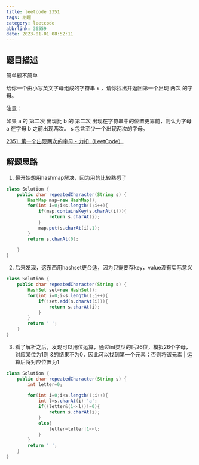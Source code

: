 ```yaml
---
title: leetcode 2351
tags: 刷题
category: leetcode
abbrlink: 36559
date: 2023-01-01 08:52:11
---
```


## 题目描述

简单题不简单

给你一个由小写英文字母组成的字符串 s ，请你找出并返回第一个出现 两次 的字母。

注意：

如果 a 的 第二次 出现比 b 的 第二次 出现在字符串中的位置更靠前，则认为字母 a 在字母 b 之前出现两次。
s 包含至少一个出现两次的字母。

[2351. 第一个出现两次的字母 - 力扣（LeetCode）](https://leetcode.cn/problems/first-letter-to-appear-twice/)



## 解题思路

1. 最开始想用hashmap解决，因为用的比较熟悉了

```java
class Solution {
    public char repeatedCharacter(String s) {
        HashMap map=new HashMap();
        for(int i=0;i<s.length();i++){
            if(map.containsKey(s.charAt(i))){
                return s.charAt(i);
            }
            map.put(s.charAt(i),1);
        }
        return s.charAt(0);

    }
}
```

2. 后来发现，这东西用hashset更合适，因为只需要存key，value没有实际意义

```java
class Solution {
    public char repeatedCharacter(String s) {
        HashSet set=new HashSet();
        for(int i=0;i<s.length();i++){
            if(!set.add(s.charAt(i))){
                return s.charAt(i);
            }
        }
        return ' ';
    }
}
```

3. 看了解析之后，发现可以用位运算，通过int类型的后26位，模拟26个字母，对应某位为1则 &的结果不为0，因此可以找到第一个元素；否则将该元素 | 运算后将对应位置为1

```java
class Solution {
    public char repeatedCharacter(String s) {
        int letter=0;
        
        for(int i=0;i<s.length();i++){
            int l=s.charAt(i)-'a';
            if((letter&(1<<l))!=0){
                return s.charAt(i);
            }
            else{
                letter=letter|1<<l;
            }
        }
        return ' ';
    }
}
```

